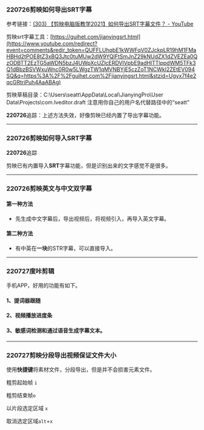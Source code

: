 ### 220726剪映如何导出SRT字幕



参考链接：[(303) 【剪映电脑版教学2021】如何导出SRT字幕文件？ - YouTube](https://www.youtube.com/watch?v=qolJOGkIqCo&list=PLIYXXsSXtjoJd9HHDDGuuYmWMTbZsLTTd&index=6)

剪映srt字幕工具：[https://guihet.com/jianyingsrt.html](https://www.youtube.com/redirect?event=comments&redir_token=QUFFLUhqbE1kWWFqV0ZJckpLR19hM1FMaHBHd2tPOE8tZ3xBQ3Jtc0tuMUw2dW9YQlFtSmJnZ29kNUdZX1dZVEZEa0QzODBTT2EzTG5aWDN5bzJ4UWpXcUZlcERDVlVpbE9adHlTTlppdWM5TFk3Q1dBbzBSVWxuWnc0R0w5LWgzTW1qMVNBYjE5czZoT1NCWkI2ZEtEV094SQ&q=https%3A%2F%2Fguihet.com%2Fjianyingsrt.html&stzid=Ugyx7f4e2qcGRtriPuh4AaABAg) 

剪映草稿目录：C:\Users\seatt\AppData\Local\JianyingPro\User Data\Projects\com.lveditor.draft 注意用你自己的用户名代替路径中的“seatt”



**220726**追踪：上述方法失效，好像剪映已经内置了导出字幕功能。



------



### 220726剪映如何导入SRT字幕

**220726**追踪

​	剪映已有内置导入**SRT**字幕功能，但是识别出来的文字感觉不是很多。



------



### 220726剪映英文与中文双字幕

#### 第一种方法

- 先生成中文字幕后，导出视频后，将视频引入，再导入英文字幕。



#### 第二种方法

- 有中英在**一块**的STR字幕，可以直接导入。

  

<hr/>

### 220727度咔剪辑

手机APP，好用的功能有如下。

#### 1、提词器跟随

#### 2、视频播放进度条

#### 3、敏感词检测和通过语音生成字幕文本。



<hr/>

### 220727剪映分段导出视频保证文件大小



使用**快捷键**将素材文件，分段导出，但是并不会损害元素文件。

粗剪起始帧  `i`

粗剪结束帧`o`

以片段选定区域 `x`

取消选定区域`alt`+`x`

